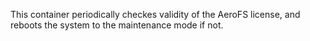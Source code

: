 This container periodically checkes validity of the AeroFS license, and reboots the system to the maintenance mode if not. 
